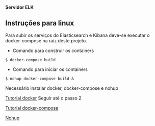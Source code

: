 #### Servidor ELK

## Instruções para linux


Para subir os serviços do Elasticsearch e Kibana deve-se executar o docker-compose na raiz deste projeto.
- Comando para construir os containers

`$ docker-compose build`

- Comando para iniciar os containers

`$ nohup docker-compose build &`
      
 Necessário instalar docker, docker-compose e nohup
 
 [Tutorial docker](https://www.digitalocean.com/community/tutorials/como-instalar-e-usar-o-docker-no-ubuntu-18-04-pt) 
 Seguir até o passo 2
 
 [Tutorial docker-compose](https://www.digitalocean.com/community/tutorials/how-to-install-docker-compose-on-ubuntu-16-04)
 
 [Nohup](https://www.maketecheasier.com/nohup-and-uses/)

